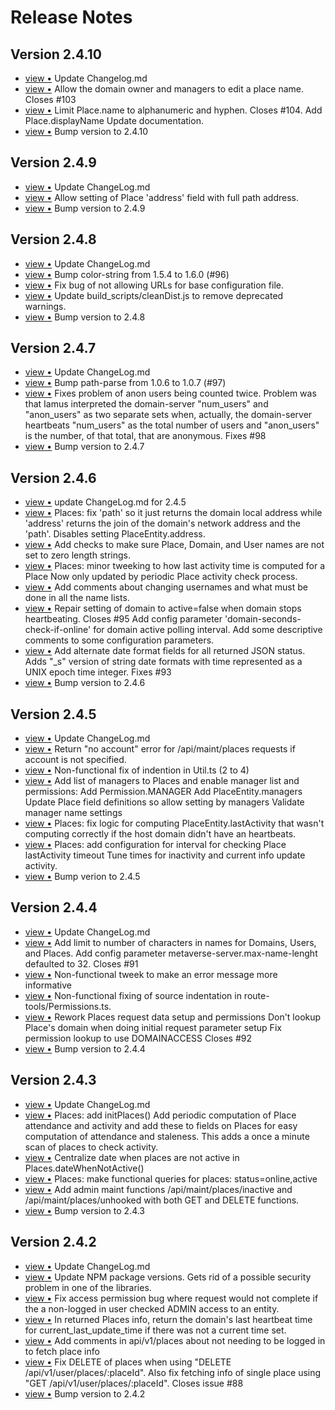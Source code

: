 # Release Notes

## Version 2.4.10

<ul>
<li><a href="http://github.com/vircadia/Iamus/commit/c3f4f06d7d2f8ed9df0935d60bd0d83c4c90b2c8">view &bull;</a> Update Changelog.md</li>
<li><a href="http://github.com/vircadia/Iamus/commit/5d1c74f913317e1a171c8c6e5a58ce34c11b64be">view &bull;</a> Allow the domain owner and managers to edit a place name. Closes #103</li>
<li><a href="http://github.com/vircadia/Iamus/commit/36769fca41662c284d656171f6d3b3ef86703d60">view &bull;</a> Limit Place.name to alphanumeric and hyphen. Closes #104. Add Place.displayName Update documentation.</li>
<li><a href="http://github.com/vircadia/Iamus/commit/ead065514835eb51e3c11ede4e7d73af4fbc63b8">view &bull;</a> Bump version to 2.4.10</li>
</ul>

## Version 2.4.9

<ul>
<li><a href="http://github.com/vircadia/Iamus/commit/afa01d0e67adcb9dee407827f3a4819b9107cf97">view &bull;</a> Update ChangeLog.md</li>
<li><a href="http://github.com/vircadia/Iamus/commit/4dced54f8a6f50cd3ac90b2e66f217b237252cb6">view &bull;</a> Allow setting of Place 'address' field with full path address.</li>
<li><a href="http://github.com/vircadia/Iamus/commit/0c745918e46a2d1f739107b11a9504de8c0dab89">view &bull;</a> Bump version to 2.4.9</li>
</ul>

## Version 2.4.8

<ul>
<li><a href="http://github.com/vircadia/Iamus/commit/b21a2da4d064b3a7660524bb6ebbc8c0732c0b27">view &bull;</a> Update ChangeLog.md</li>
<li><a href="http://github.com/vircadia/Iamus/commit/764bbd7a029082aada2a899808dffd83ec847b7a">view &bull;</a> Bump color-string from 1.5.4 to 1.6.0 (#96)</li>
<li><a href="http://github.com/vircadia/Iamus/commit/2bbc0ad8780f9df2bdef33f287a5695b417f80f4">view &bull;</a> Fix bug of not allowing URLs for base configuration file.</li>
<li><a href="http://github.com/vircadia/Iamus/commit/2839c9393b0d88a783be0a2bb7112911986705b0">view &bull;</a> Update build_scripts/cleanDist.js to remove deprecated warnings.</li>
<li><a href="http://github.com/vircadia/Iamus/commit/3537384daf46a206366b75c1e3421e26ca06f2ef">view &bull;</a> Bump version to 2.4.8</li>
</ul>

## Version 2.4.7

<ul>
<li><a href="http://github.com/vircadia/Iamus/commit/d0495f3dc7c2d085d5f06cfaf8144a37ae1f8896">view &bull;</a> Update ChangeLog.md</li>
<li><a href="http://github.com/vircadia/Iamus/commit/fd1ef936e9853ff24c8b561e4a9580f8ae98ccb7">view &bull;</a> Bump path-parse from 1.0.6 to 1.0.7 (#97)</li>
<li><a href="http://github.com/vircadia/Iamus/commit/7e22410662d7f59ca17f80986734c736bc730d1e">view &bull;</a> Fixes problem of anon users being counted twice. Problem was that Iamus interpreted the domain-server "num_users" and "anon_users" as two separate sets when, actually, the domain-server heartbeats "num_users" as the total number of users and "anon_users" is the number, of that total, that are anonymous. Fixes #98</li>
<li><a href="http://github.com/vircadia/Iamus/commit/fae9dea95dfe9cefb2059a06f312adcb007fef14">view &bull;</a> Bump version to 2.4.7</li>
</ul>

## Version 2.4.6

<ul>
<li><a href="http://github.com/vircadia/Iamus/commit/116736262060732ac43544b4ad3a92cd4c63845f">view &bull;</a> update ChangeLog.md for 2.4.5</li>
<li><a href="http://github.com/vircadia/Iamus/commit/a0b63aa5989a74dcb75510df61ee4a288e349746">view &bull;</a> Places: fix 'path' so it just returns the domain local address while     'address' returns the join of the domain's network address and the 'path'. Disables setting PlaceEntity.address.</li>
<li><a href="http://github.com/vircadia/Iamus/commit/5f5a7f1cef0d30af0a1821bc6d843bbf8c971e91">view &bull;</a> Add checks to make sure Place, Domain, and User names are not set to zero length strings.</li>
<li><a href="http://github.com/vircadia/Iamus/commit/1e353bfe7a9daa70259fd543c44fcd8be9f46d00">view &bull;</a> Places: minor tweeking to how last activity time is computed for a Place     Now only updated by periodic Place activity check process.</li>
<li><a href="http://github.com/vircadia/Iamus/commit/82f3b18687c353c5363aa18f8855a17f85087f8b">view &bull;</a> Add comments about changing usernames and what must be done in all the name lists.</li>
<li><a href="http://github.com/vircadia/Iamus/commit/5e3732b76f171912860f2bc17a010cc6019f1592">view &bull;</a> Repair setting of domain to active=false when domain stops heartbeating.     Closes #95 Add config parameter 'domain-seconds-check-if-online' for domain active polling interval. Add some descriptive comments to some configuration parameters.</li>
<li><a href="http://github.com/vircadia/Iamus/commit/d750b4eee0d616a831a24aa67178a264d781c882">view &bull;</a> Add alternate date format fields for all returned JSON status. Adds "_s" version of string date formats with time represented as a UNIX epoch time integer. Fixes #93</li>
<li><a href="http://github.com/vircadia/Iamus/commit/c1fe41f5a93edd0bbd248839753cf59294e33cf5">view &bull;</a> Bump version to 2.4.6</li>
</ul>

## Version 2.4.5

<ul>
<li><a href="http://github.com/vircadia/Iamus/commit/41fb4e3e210834d68768e1aef234fb699c585a61">view &bull;</a> Update ChangeLog.md</li>
<li><a href="http://github.com/vircadia/Iamus/commit/4cd620c01bb8986af037f5e6e2fb5971ad0501f9">view &bull;</a> Return "no account" error for /api/maint/places requests if account is not specified.</li>
<li><a href="http://github.com/vircadia/Iamus/commit/9b174a791c0e28e82d68380ab50b8221a1776f89">view &bull;</a> Non-functional fix of indention in Util.ts (2 to 4)</li>
<li><a href="http://github.com/vircadia/Iamus/commit/7029f557ef52a5efcc2c64456670b9c1d9765a53">view &bull;</a> Add list of managers to Places and enable manager list and permissions:     Add Permission.MANAGER     Add PlaceEntity.managers     Update Place field definitions so allow setting by managers     Validate manager name settings</li>
<li><a href="http://github.com/vircadia/Iamus/commit/c713094481e6c6a1a0342e3630cae0e501548656">view &bull;</a> Places: fix logic for computing PlaceEntity.lastActivity that wasn't computing     correctly if the host domain didn't have an heartbeats.</li>
<li><a href="http://github.com/vircadia/Iamus/commit/2319e072ee3f54e66da1599fdab8460ac57f2d37">view &bull;</a> Places: add configuration for interval for checking Place lastActivity timeout     Tune times for inactivity and current info update activity.</li>
<li><a href="http://github.com/vircadia/Iamus/commit/b505cd940579c8a5d0cc019543717a36d7f2cb57">view &bull;</a> Bump verion to 2.4.5</li>
</ul>

## Version 2.4.4

<ul>
<li><a href="http://github.com/vircadia/Iamus/commit/2dc2adfbf745a483e3f8c8f39d736795468f5d08">view &bull;</a> Update ChangeLog.md</li>
<li><a href="http://github.com/vircadia/Iamus/commit/f665ee214b9ef6b0b4b7fa34a94f6007a16de6fc">view &bull;</a> Add limit to number of characters in names for Domains, Users, and Places. Add config parameter metaverse-server.max-name-lenght defaulted to 32. Closes #91</li>
<li><a href="http://github.com/vircadia/Iamus/commit/a871f5982570b0c5a18c8e0a4142cccca9b53822">view &bull;</a> Non-functional tweek to make an error message more informative</li>
<li><a href="http://github.com/vircadia/Iamus/commit/edb3c26041b014d1750297a843c64262704a3a98">view &bull;</a> Non-functional fixing of source indentation in route-tools/Permissions.ts.</li>
<li><a href="http://github.com/vircadia/Iamus/commit/1f055a6c7d3762d44aafcda19d57195bdc161182">view &bull;</a> Rework Places request data setup and permissions     Don't lookup Place's domain when doing initial request parameter setup     Fix permission lookup to use DOMAINACCESS Closes #92</li>
<li><a href="http://github.com/vircadia/Iamus/commit/6ca25d3a8cb3aefd1afe542f004daf5519611109">view &bull;</a> Bump version to 2.4.4</li>
</ul>

## Version 2.4.3

<ul>
<li><a href="http://github.com/vircadia/Iamus/commit/5509f626995dadd63a897ad96b77940a480beb2d">view &bull;</a> Update ChangeLog.md</li>
<li><a href="http://github.com/vircadia/Iamus/commit/09edda774cf1416b3901989d1f7bd8fadb149aaf">view &bull;</a> Places: add initPlaces()     Add periodic computation of Place attendance and activity and add these     to fields on Places for easy computation of attendance and staleness.     This adds a once a minute scan of places to check activity.</li>
<li><a href="http://github.com/vircadia/Iamus/commit/12f635a0702f23e7014074b3ec5bed1e9035f553">view &bull;</a> Centralize date when places are not active in Places.dateWhenNotActive()</li>
<li><a href="http://github.com/vircadia/Iamus/commit/24020bdda186e1badcb0abce59417253b50b6626">view &bull;</a> Places: make functional queries for places: status=online,active</li>
<li><a href="http://github.com/vircadia/Iamus/commit/bafe73bb0cc025f407fdc85343cc8da379b6ca88">view &bull;</a> Add admin maint functions /api/maint/places/inactive and /api/maint/places/unhooked     with both GET and DELETE functions.</li>
<li><a href="http://github.com/vircadia/Iamus/commit/737e2d00cd09c428268660672460db12414258f8">view &bull;</a> Bump version to 2.4.3</li>
</ul>

## Version 2.4.2

<ul>
<li><a href="http://github.com/vircadia/Iamus/commit/2521dc9e79fd1ceaabae68636bf659ce9b1659a9">view &bull;</a> Update ChangeLog.md</li>
<li><a href="http://github.com/vircadia/Iamus/commit/24e561e8701591b4f38d5c290cab095367b91abf">view &bull;</a> Update NPM package versions.     Gets rid of a possible security problem in one of the libraries.</li>
<li><a href="http://github.com/vircadia/Iamus/commit/6d064b757e8b68ba77d90b9ea0ff39481435e52c">view &bull;</a> Fix access permission bug where request would not complete if the a non-logged in user checked ADMIN access to an entity.</li>
<li><a href="http://github.com/vircadia/Iamus/commit/881162de6cd704ea7bf132db51f7d5f69b03d572">view &bull;</a> In returned Places info, return the domain's last heartbeat time     for current_last_update_time if there was not a current time set.</li>
<li><a href="http://github.com/vircadia/Iamus/commit/36359c2197035e4b0671e317d6df02a2e4c6c9a3">view &bull;</a> Add comments in api/v1/places about not needing to be logged in to fetch place info</li>
<li><a href="http://github.com/vircadia/Iamus/commit/2a42438b1b0d3f21c0a14016738ee4909723b7b0">view &bull;</a> Fix DELETE of places when using "DELETE /api/v1/user/places/:placeId". Also fix fetching info of single place using "GET /api/v1/user/places/:placeId". Closes issue #88</li>
<li><a href="http://github.com/vircadia/Iamus/commit/07816497bc136d4ebceb34249fd87369dfede9bb">view &bull;</a> Bump version to 2.4.2</li>
</ul>
